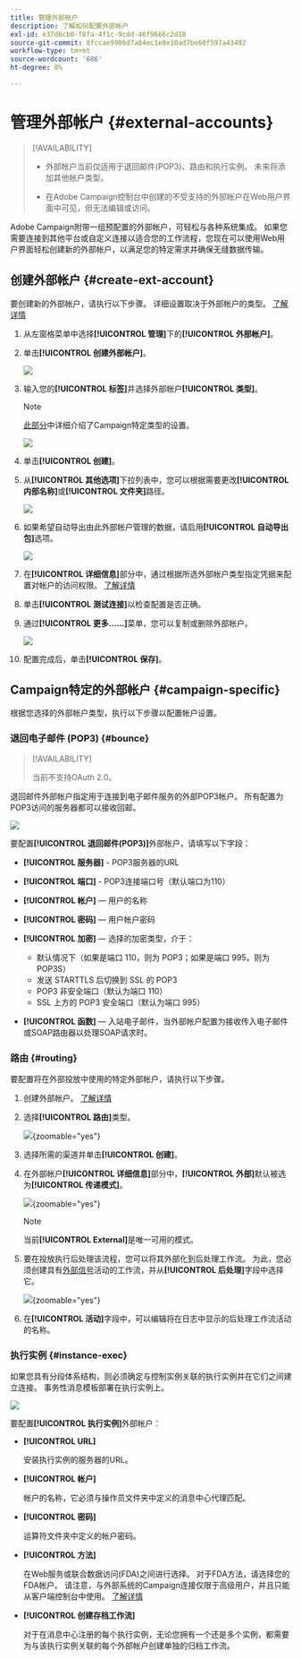 ```yaml
---
title: 管理外部帐户
description: 了解如何配置外部帐户
exl-id: e37d6cb0-f8fa-4f1c-9cdd-46f9666c2d18
source-git-commit: 8fccae9906d7a04ec1e8e10ad7be60f597a43492
workflow-type: tm+mt
source-wordcount: '686'
ht-degree: 8%

---
```


# 管理外部帐户 {#external-accounts}

>[!AVAILABILITY]
>
>* 外部帐户当前仅适用于退回邮件(POP3)、路由和执行实例。 未来将添加其他帐户类型。
>
>* 在Adobe Campaign控制台中创建的不受支持的外部帐户在Web用户界面中可见，但无法编辑或访问。

Adobe Campaign附带一组预配置的外部帐户，可轻松与各种系统集成。 如果您需要连接到其他平台或自定义连接以适合您的工作流程，您现在可以使用Web用户界面轻松创建新的外部帐户，以满足您的特定需求并确保无缝数据传输。

## 创建外部帐户 {#create-ext-account}

要创建新的外部帐户，请执行以下步骤。 详细设置取决于外部帐户的类型。 [了解详情](#campaign-specific)

1. 从左窗格菜单中选择&#x200B;**[!UICONTROL 管理]**&#x200B;下的&#x200B;**[!UICONTROL 外部帐户]**。

1. 单击&#x200B;**[!UICONTROL 创建外部帐户]**。

   ![](assets/external_account_create_1.png)

1. 输入您的&#x200B;**[!UICONTROL 标签]**&#x200B;并选择外部帐户&#x200B;**[!UICONTROL 类型]**。

   >[!NOTE]
   >
   >[此部分](#campaign-specific)中详细介绍了Campaign特定类型的设置。

   ![](assets/external_account_create_2.png)

1. 单击&#x200B;**[!UICONTROL 创建]**。

1. 从&#x200B;**[!UICONTROL 其他选项]**&#x200B;下拉列表中，您可以根据需要更改&#x200B;**[!UICONTROL 内部名称]**&#x200B;或&#x200B;**[!UICONTROL 文件夹]**&#x200B;路径。

   ![](assets/external_account_create_3.png)

1. 如果希望自动导出由此外部帐户管理的数据，请启用&#x200B;**[!UICONTROL 自动导出包]**&#x200B;选项。<!--Exported where??-->

   ![](assets/external_account_create_exported.png)

1. 在&#x200B;**[!UICONTROL 详细信息]**&#x200B;部分中，通过根据所选外部帐户类型指定凭据来配置对帐户的访问权限。 [了解详情](#bounce)

1. 单击&#x200B;**[!UICONTROL 测试连接]**&#x200B;以检查配置是否正确。

1. 通过&#x200B;**[!UICONTROL 更多……]**&#x200B;菜单，您可以复制或删除外部帐户。

   ![](assets/external_account_create_4.png)

1. 配置完成后，单击&#x200B;**[!UICONTROL 保存]**。

## Campaign特定的外部帐户 {#campaign-specific}

根据您选择的外部帐户类型，执行以下步骤以配置帐户设置。

### 退回电子邮件 (POP3) {#bounce}

>[!AVAILABILITY]
>
> 当前不支持OAuth 2.0。

退回邮件外部帐户指定用于连接到电子邮件服务的外部POP3帐户。 所有配置为POP3访问的服务器都可以接收回邮。

![](assets/external_account_bounce.png)

要配置&#x200B;**[!UICONTROL 退回邮件(POP3)]**&#x200B;外部帐户，请填写以下字段：

* **[!UICONTROL 服务器]** - POP3服务器的URL

* **[!UICONTROL 端口]** - POP3连接端口号（默认端口为110）

* **[!UICONTROL 帐户]** — 用户的名称

* **[!UICONTROL 密码]** — 用户帐户密码

* **[!UICONTROL 加密]** — 选择的加密类型，介于：

   * 默认情况下（如果是端口 110，则为 POP3；如果是端口 995，则为 POP3S）
   * 发送 STARTTLS 后切换到 SSL 的 POP3
   * POP3 非安全端口（默认为端口 110）
   * SSL 上方的 POP3 安全端口（默认为端口 995）

* **[!UICONTROL 函数]** — 入站电子邮件，当外部帐户配置为接收传入电子邮件或SOAP路由器以处理SOAP请求时。

### 路由 {#routing}

要配置将在外部投放中使用的特定外部帐户，请执行以下步骤。

1. 创建外部帐户。 [了解详情](../administration/external-account.md#create-ext-account)

1. 选择&#x200B;**[!UICONTROL 路由]**&#x200B;类型。

   ![](assets/external-account-routing.png){zoomable="yes"}

1. 选择所需的渠道并单击&#x200B;**[!UICONTROL 创建]**。

1. 在外部帐户&#x200B;**[!UICONTROL 详细信息]**&#x200B;部分中，**[!UICONTROL 外部]**&#x200B;默认被选为&#x200B;**[!UICONTROL 传递模式]**。

   ![](assets/external-account-delivery-mode.png){zoomable="yes"}

   >[!NOTE]
   >
   >当前&#x200B;**[!UICONTROL External]**&#x200B;是唯一可用的模式。

1. 要在投放执行后处理该流程，您可以将其外部化到后处理工作流。 为此，您必须创建具有[外部信号](../workflows/activities/external-signal.md)活动的工作流，并从&#x200B;**[!UICONTROL 后处理]**&#x200B;字段中选择它。

   ![](assets/external-account-post-processing.png){zoomable="yes"}

1. 在&#x200B;**[!UICONTROL 活动]**&#x200B;字段中，可以编辑将在日志中显示的后处理工作流活动的名称。<!--you can edit the name of the activity that will be created if you add an external or bulk delivery to a workflow-->


### 执行实例 {#instance-exec}

如果您具有分段体系结构，则必须确定与控制实例关联的执行实例并在它们之间建立连接。 事务性消息模板部署在执行实例上。

![](assets/external_account_exec.png)

要配置&#x200B;**[!UICONTROL 执行实例]**&#x200B;外部帐户：

* **[!UICONTROL URL]**

  安装执行实例的服务器的URL。

* **[!UICONTROL 帐户]**

  帐户的名称，它必须与操作员文件夹中定义的消息中心代理匹配。

* **[!UICONTROL 密码]**

  运算符文件夹中定义的帐户密码。

* **[!UICONTROL 方法]**

  在Web服务或联合数据访问(FDA)之间进行选择。
对于FDA方法，请选择您的FDA帐户。 请注意，与外部系统的Campaign连接仅限于高级用户，并且只能从客户端控制台中使用。 [了解详情](https://experienceleague.adobe.com/en/docs/campaign/campaign-v8/connect/fda#_blank)

* **[!UICONTROL 创建存档工作流]**

  对于在消息中心注册的每个执行实例，无论您拥有一个还是多个实例，都需要为与该执行实例关联的每个外部帐户创建单独的归档工作流。
